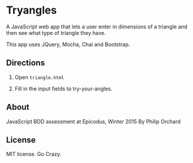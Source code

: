 Tryangles
==============

A JavaScript web app that lets a user enter in dimensions of a triangle and then see what type of triangle they have.

This app uses JQuery, Mocha, Chai and Bootstrap.

Directions
-----

1) Open `triangle.html`

2) Fill in the input fields to try-your-angles.

About
-----
JavaScript BDD assessment at Epicodus, Winter 2015
By Philip Orchard

License
-------

MIT license. Go Crazy.
